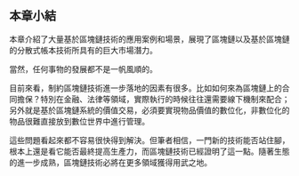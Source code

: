 ## 本章小結
本章介紹了大量基於區塊鏈技術的應用案例和場景，展現了區塊鏈以及基於區塊鏈的分散式帳本技術所具有的巨大市場潛力。

當然，任何事物的發展都不是一帆風順的。

目前來看，制約區塊鏈技術進一步落地的因素有很多。比如如何來為區塊鏈上的合同擔保？特別在金融、法律等領域，實際執行的時候往往還需要線下機制來配合；另外就是基於區塊鏈系統的價值交易，必須要實現物品價值的數位化，非數位化的物品很難直接放到數位世界中進行管理。

這些問題看起來都不容易很快得到解決。但筆者相信，一門新的技術能否站住腳，根本上還是看它能否最終提高生產力，而區塊鏈技術已經證明了這一點。隨著生態的進一步成熟，區塊鏈技術必將在更多領域獲得用武之地。